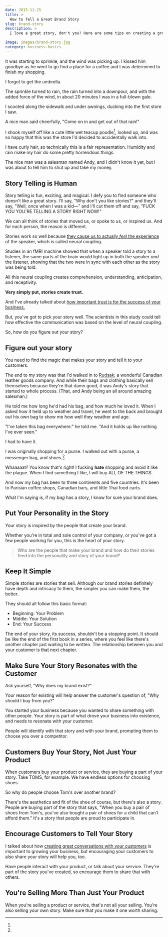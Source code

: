 ```yaml
---
date: 2015-11-25
title: >
  How to Tell a Great Brand Story
slug: brand-story
description: >
  I love a great story, don't you? Here are some tips on creating a great brand story that will make your customers happy.

image: images/brand-story.jpg
category: business-basics
---
```


It was starting to sprinkle, and the wind was picking up. I kissed him goodbye as he went to go find a place for a coffee and I was determined to finish my shopping.

I forgot to get the umbrella.

The sprinkle turned to rain, the rain turned into a downpour, and with the added force of the wind, in about 20 minutes I was in a full-blown gale.

I scooted along the sidewalk and under awnings, ducking into the first store I saw.

A nice man said cheerfully, "Come on in and get out of that rain!"

I shook myself off like a cute little wet teacup poodle[^poodle], looked up, and was so happy that this was the store I'd decided to accidentally walk into.

[^poodle]:
  I have curly hair, so technically this is a fair representation. Humidity and rain make my hair do some pretty horrendous things.

The nice man was a salesman named Andy, and I didn't know it yet, but I was about to tell him to shut up and take my money.

## Story Telling is Human

Story telling is fun, exciting, and magical. I defy you to find someone who doesn't like a great story. I'll say, "Why don't you like stories?" and they'll say, "Well, once when I was a kid—" and I'll cut them off and say, "FUCK YOU YOU'RE TELLING A STORY RIGHT NOW!"

We can all think of stories that moved us, or spoke to us, or inspired us. And for each person, the reason is different.

Stories work so well because [they cause us to actually _feel_ the experience](http://www.nytimes.com/2012/03/18/opinion/sunday/the-neuroscience-of-your-brain-on-fiction.html?pagewanted=all&amp;_r=1) of the speaker, which is called neural coupling.

Studies in an fMRI machine showed that when a speaker told a story to a listener, the same parts of the brain would light up in both the speaker _and_ the listener, showing that the two were in sync with each other as the story was being told.

All this neural coupling creates comprehension, understanding, anticipation, and receptivity.

**Very simply put, stories create trust.**

And I've already talked about [how important trust is for the success of your business.](http://marisamorby.dev/trust/)

But, you've got to pick your story well. The scientists in this study could tell how effective the communication was based on the level of neural coupling.

So, how do you figure out your story?

## Figure out your story

You need to find the magic that makes your story and tell it to your customers.

The end to my story was that I'd walked in to [Rudsak](https://www.rudsak.com/); a wonderful Canadian leather goods company. And while their bags and clothing basically sell themselves because they're that damn good, it was Andy's story that started to whole process. (That, and Andy being an all around amazing salesman.)

He told me how long he'd had his bag, and how much he loved it. When I asked how it held up to weather and travel, he went to the back and brought out his own bag to show me how well they weather and age.

"I've taken this bag everywhere." he told me. "And it holds up like nothing I've ever seen."

I had to have it.

I was originally shopping for a purse. I walked out with a purse, a messenger bag, and shoes.[^shopping]

[^shopping]:
  Whaaaaat? You know that's right! I fucking **hate** shopping and avoid it like the plague. When I find something I like, I will buy ALL OF THE THINGS.

And now my bag has been to three continents and five countries. It's been to Parisian coffee shops, Canadian bars, and little Thai food carts.

What I'm saying is, if my _bag_ has a story, I know for sure your brand does.

## Put Your Personality in the Story

Your story is inspired by the people that create your brand.

Whether you're in total and sole control of your company, or you've got a few people working for you, this is the heart of your story.

> Who are the people that make your brand and how do their stories feed into the personality and story of your brand?

## Keep It Simple

Simple stories are stories that sell. Although our brand stories definitely have depth and intricacy to them, the simpler you can make them, the better.

They should all follow this basic format:

- Beginning: Your Problem
- Middle: Your Solution
- End: Your Success

The end of your story, its success, shouldn't be a stopping point. It should be like the end of the first book in a series, where you feel like there's another chapter just waiting to be written. The relationship between you and your customer is that next chapter.

## Make Sure Your Story Resonates with the Customer

Ask yourself, "Why does my brand exist?"

Your reason for existing will help answer the customer's question of, "Why should I buy from you?"

You started your business because you wanted to share something with other people. Your story is part of what drove your business into existence, and needs to resonate with your customer.

People will identify with that story and with your brand, prompting them to choose you over a competitor.

## Customers Buy Your Story, Not Just Your Product

When customers buy your product or service, they are buying a part of your story. Take TOMS, for example. We have endless options for choosing shoes.

So why do people choose Tom's over another brand?

There's the aesthetics and fit of the shoe of course, but there's also a story. People are buying part of the story that says, "When you buy a pair of shoes from Tom's, you've also bought a pair of shoes for a child that can't afford them." It's a story that people are proud to participate in.

## Encourage Customers to Tell Your Story

I talked about how [creating great conversations with your customers](http://marisamorby.dev/conversation/) is important to growing your business, but encouraging your customers to also share your story will help you, too.

Have people interact with your product, or talk about your service. They're part of the story you've created, so encourage them to share that with others.

## You're Selling More Than Just Your Product

When you're selling a product or service, that's not all your selling. You're also selling your own story. Make sure that you make it one worth sharing.
